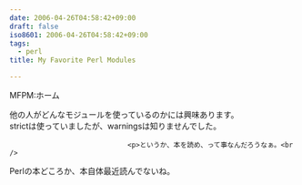 ```yaml
---
date: 2006-04-26T04:58:42+09:00
draft: false
iso8601: 2006-04-26T04:58:42+09:00
tags:
  - perl
title: My Favorite Perl Modules

---
```


<div class="entry-body">
                                 <p>MFPM:ホーム</p>

<p>他の人がどんなモジュールを使っているのかには興味あります。<br />
strictは使っていましたが、warningsは知りませんでした。</p>
                              
                                 <p>というか、本を読め、って事なんだろうなぁ。<br />
Perlの本どころか、本自体最近読んでないね。</p>
                              </div>
